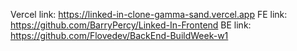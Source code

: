 Vercel link: https://linked-in-clone-gamma-sand.vercel.app
FE link: https://github.com/BarryPercy/Linked-In-Frontend
BE link: https://github.com/Flovedev/BackEnd-BuildWeek-w1
